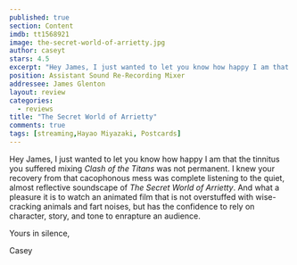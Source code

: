 ```yaml
---
published: true
section: Content
imdb: tt1568921
image: the-secret-world-of-arrietty.jpg
author: caseyt 
stars: 4.5
excerpt: "Hey James, I just wanted to let you know how happy I am that the tinnitus you suffered mixing <em>Clash of the Titans</em> was not permanent. I knew your recovery from that cacophonous mess was complete listening to the quiet, almost reflective soundscape of <em>The Secret World of Arrietty</em>."
position: Assistant Sound Re-Recording Mixer
addressee: James Glenton
layout: review
categories:
  - reviews
title: "The Secret World of Arrietty"
comments: true
tags: [streaming,Hayao Miyazaki, Postcards]
---
```

<p>Hey James, I just wanted to let you know how happy I am that the tinnitus you suffered mixing <em>Clash of the Titans</em> was not permanent. I knew your recovery from that cacophonous mess was complete listening to the quiet, almost reflective soundscape of <em>The Secret World of Arrietty</em>. And what a pleasure it is to watch an animated film that is not overstuffed with wise-cracking animals and fart noises, but has the confidence to rely on character, story, and tone to enrapture an audience.</p>
<p>Yours in silence,</p>
<p>Casey</p>
